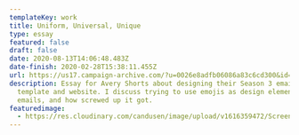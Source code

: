 ```yaml
---
templateKey: work
title: Uniform, Universal, Unique
type: essay
featured: false
draft: false
date: 2020-08-13T14:06:48.483Z
date-finish: 2020-02-28T15:38:11.455Z
url: https://us17.campaign-archive.com/?u=0026e8adfb06086a83c6cd300&id=f8975ce0e7
description: Essay for Avery Shorts about designing their Season 3 email
  template and website. I discuss trying to use emojis as design elements in
  emails, and how screwed up it got.
featuredimage:
  - https://res.cloudinary.com/candusen/image/upload/v1616359472/Screen_Shot_2021-03-21_at_4.43.51_PM_phtqns.png
---
```

